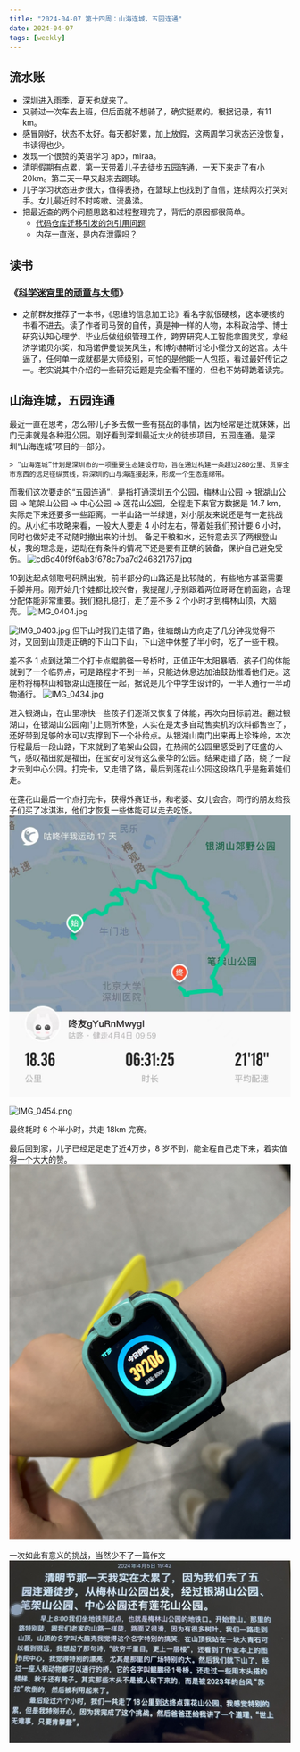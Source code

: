 ```yaml
---
title: "2024-04-07 第十四周：山海连城，五园连通"
date: 2024-04-07
tags: [weekly]
---
```


## 流水账
- 深圳进入雨季，夏天也就来了。
- 又骑过一次车去上班，但后面就不想骑了，确实挺累的。根据记录，有11 km。
- 感冒刚好，状态不太好。每天都好累，加上放假，这两周学习状态还没恢复，书读得也少。
- 发现一个很赞的英语学习 app，miraa。
- 清明假期有点累，第一天带着儿子去徒步五园连通，一天下来走了有小 20km。第二天一早又起来去踢球。
- 儿子学习状态进步很大，值得表扬，在篮球上也找到了自信，连续两次打哭对手。女儿最近时不时咳嗽、流鼻涕。
- 把最近查的两个问题思路和过程整理完了，背后的原因都很简单。
    - [代码仓库迁移引发的包引用问题](https://zhiqli.github.io/2024/04/%E4%BB%A3%E7%A0%81%E4%BB%93%E5%BA%93%E8%BF%81%E7%A7%BB%E5%BC%95%E5%8F%91%E7%9A%84%E5%8C%85%E5%BC%95%E7%94%A8%E9%97%AE%E9%A2%98/)
    - [内存一直涨，是内存泄露吗？](https://zhiqli.github.io/2024/04/%E5%86%85%E5%AD%98%E4%B8%80%E7%9B%B4%E6%B6%A8%E6%98%AF%E5%86%85%E5%AD%98%E6%B3%84%E9%9C%B2%E5%90%97/)

## 读书
### 《[科学迷宫里的顽童与大师](https://book.douban.com/subject/27601732/)》
- 之前群友推荐了一本书，《思维的信息加工论》看名字就很硬核，这本硬核的书看不进去。读了作者司马贺的自传，真是神一样的人物，本科政治学、博士研究认知心理学、毕业后做组织管理工作，跨界研究人工智能拿图灵奖，拿经济学诺贝尔奖，和冯诺伊曼谈笑风生，和博尔赫斯讨论小径分叉的迷宫。太牛逼了，任何单一成就都是大师级别，可怕的是他能一人包揽，看过最好传记之一。老实说其中介绍的一些研究话题是完全看不懂的，但也不妨碍跪着读完。

## 山海连城，五园连通

最近一直在思考，怎么带儿子多去做一些有挑战的事情，因为经常是迁就妹妹，出门无非就是各种逛公园。刚好看到深圳最近大火的徒步项目，五园连通。是深圳“山海连城”项目的一部分。

	> “山海连城”计划是深圳市的一项重要生态建设行动，旨在通过构建一条超过280公里、贯穿全市东西的远足径纵贯线，将深圳的山与海连接起来，形成一个生态连绵带。
		
		
而我们这次要走的“五园连通”，是指打通深圳五个公园，梅林山公园 -> 银湖山公园 -> 笔架山公园 -> 中心公园 -> 莲花山公园，全程走下来官方数据是 14.7 km，实际走下来还要多一些距离。一半山路一半绿道，对小朋友来说还是有一定挑战的。从小红书攻略来看，一般大人要走 4 小时左右，带着娃我们预计要 6 小时，同时也做好走不动随时撤出来的计划。
备足干粮和水，还特意去买了两根登山杖，我的理念是，运动在有条件的情况下还是要有正确的装备，保护自己避免受伤。
![cd6d40f9f6ab3f678c7ba7d246821767.jpg](https://raw.githubusercontent.com/zhiqli/imgs/main/cd6d40f9f6ab3f678c7ba7d246821767.jpg)

10到达起点领取号码牌出发，前半部分的山路还是比较陡的，有些地方甚至需要手脚并用。刚开始几个娃都比较兴奋，我提醒儿子别跟着两位哥哥在前面跑，合理分配体能非常重要。我们稳扎稳打，走了差不多 2 个小时才到梅林山顶，大脑壳。
![IMG_0404.jpg](https://raw.githubusercontent.com/zhiqli/imgs/main/IMG_0404.jpg)

![IMG_0403.jpg](https://raw.githubusercontent.com/zhiqli/imgs/main/IMG_0403.jpg)
但下山时我们走错了路，往塘朗山方向走了几分钟我觉得不对，又回到山顶走正确的下山口下山，下山途中休整了半小时，吃了一些干粮。

差不多 1 点到达第二个打卡点鲲鹏径一号桥时，正值正午太阳暴晒，孩子们的体能就到了一个临界点，可是路程才不到一半，只能边休息边加油鼓劲推着他们走。这座桥将梅林山和银湖山连接在一起，据说是几个中学生设计的，一半人通行一半动物通行。
![IMG_0434.jpg](https://raw.githubusercontent.com/zhiqli/imgs/main/IMG_0434.jpg)

进入银湖山，在山里凉快一些孩子们逐渐又恢复了体能，再次向目标前进。翻过银湖山，在银湖山公园南门上厕所休整，人实在是太多自动售卖机的饮料都售空了，还好带到足够的水可以支撑到下一个补给点。从银湖山南门出来再上珍珠岭，本次行程最后一段山路，下来就到了笔架山公园，在热闹的公园里感受到了旺盛的人气，感叹福田就是福田，在宝安可没有这么豪华的公园。结果走错了路，绕了一段才去到中心公园。打完卡，又走错了路，最后到莲花山公园这段路几乎是拖着娃们走。

在莲花山最后一个点打完卡，获得外赛证书，和老婆、女儿会合。同行的朋友给孩子们买了冰淇淋，他们才恢复一些体能可以走去吃饭。
![ca2f312439b2792e05b33d620710fff7.jpg](https://raw.githubusercontent.com/zhiqli/imgs/main/ca2f312439b2792e05b33d620710fff7.jpg)

![IMG_0454.png](https://raw.githubusercontent.com/zhiqli/imgs/main/IMG_0454.jpg)

最终耗时 6 个半小时，共走 18km 完赛。

最后回到家，儿子已经足足走了近4万步，8 岁不到，能全程自己走下来，着实值得一个大大的赞。
![IMG_0466.jpg](https://raw.githubusercontent.com/zhiqli/imgs/main/IMG_0466.jpg)

一次如此有意义的挑战，当然少不了一篇作文
![IMG_0484.jpg](https://raw.githubusercontent.com/zhiqli/imgs/main/IMG_0484.jpg)